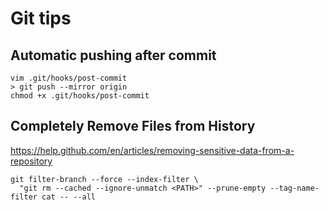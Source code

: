 Git tips
===

## Automatic pushing after commit

```
vim .git/hooks/post-commit
> git push --mirror origin
chmod +x .git/hooks/post-commit
```

## Completely Remove Files from History

https://help.github.com/en/articles/removing-sensitive-data-from-a-repository

```
git filter-branch --force --index-filter \
  "git rm --cached --ignore-unmatch <PATH>" --prune-empty --tag-name-filter cat -- --all
```
